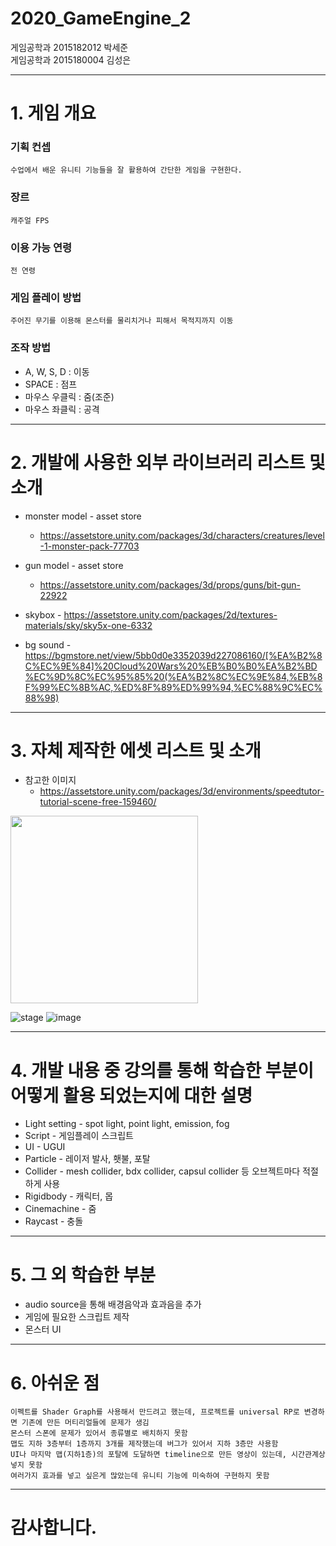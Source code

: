 # 2020_GameEngine_2

게임공학과 2015182012 박세준      
게임공학과 2015180004 김성은      

***    

# 1. 게임 개요   
### 기획 컨셉   
    수업에서 배운 유니티 기능들을 잘 활용하여 간단한 게임을 구현한다.
### 장르  
    캐주얼 FPS
### 이용 가능 연령  
    전 연령  
### 게임 플레이 방법  
    주어진 무기를 이용해 몬스터를 물리치거나 피해서 목적지까지 이동
### 조작 방법  
* A, W, S, D : 이동  
* SPACE : 점프
* 마우스 우클릭 : 줌(조준)
* 마우스 좌클릭 : 공격


***   

# 2. 개발에 사용한 외부 라이브러리 리스트 및 소개   
* monster model - asset store
    - https://assetstore.unity.com/packages/3d/characters/creatures/level-1-monster-pack-77703
    
* gun model - asset store
    - https://assetstore.unity.com/packages/3d/props/guns/bit-gun-22922
    
* skybox - https://assetstore.unity.com/packages/2d/textures-materials/sky/sky5x-one-6332

* bg sound -    https://bgmstore.net/view/5bb0d0e3352039d227086160/[%EA%B2%8C%EC%9E%84]%20Cloud%20Wars%20%EB%B0%B0%EA%B2%BD%EC%9D%8C%EC%95%85%20(%EA%B2%8C%EC%9E%84,%EB%8F%99%EC%8B%AC,%ED%8F%89%ED%99%94,%EC%88%9C%EC%88%98)

   
***   

# 3. 자체 제작한 에셋 리스트 및 소개  
* 참고한 이미지     
    - <https://assetstore.unity.com/packages/3d/environments/speedtutor-tutorial-scene-free-159460/>  
<div>
<img width = "300" src="https://user-images.githubusercontent.com/22375492/96914484-068bff00-14e0-11eb-9a50-df893ebf7a36.png">
</div>

![stage](https://user-images.githubusercontent.com/22375492/102170771-70b99280-3ed8-11eb-880d-1fc5ce4e3408.PNG)
![image](https://user-images.githubusercontent.com/22375492/102170933-ca21c180-3ed8-11eb-8b0b-4feb813bf84d.png)

***  

# 4. 개발 내용 중 강의를 통해 학습한 부분이 어떻게 활용 되었는지에 대한 설명  
* Light setting - spot light, point light, emission, fog
* Script - 게임플레이 스크립트  
* UI - UGUI
* Particle - 레이저 발사, 횃불, 포탈   
* Collider - mesh collider, bdx collider, capsul collider 등 오브젝트마다 적절하게 사용   
* Rigidbody - 캐릭터, 몹
* Cinemachine - 줌
* Raycast - 충돌 
    
***    

# 5. 그 외 학습한 부분     
* audio source을 통해  배경음악과 효과음을 추가   
* 게임에 필요한 스크립트 제작  
* 몬스터 UI
    
***    

# 6. 아쉬운 점  
    이펙트를 Shader Graph를 사용해서 만드려고 했는데, 프로젝트를 universal RP로 변경하면 기존에 만든 머티리얼들에 문제가 생김
    몬스터 스폰에 문제가 있어서 종류별로 배치하지 못함
    맵도 지하 3층부터 1층까지 3개를 제작했는데 버그가 있어서 지하 3층만 사용함
    UI나 마지막 맵(지하1층)의 포탈에 도달하면 timeline으로 만든 영상이 있는데, 시간관계상 넣지 못함
    여러가지 효과를 넣고 싶은게 많았는데 유니티 기능에 미숙하여 구현하지 못함
    
    
    
***   

# 감사합니다.
    
    
